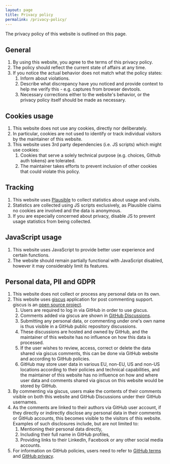 ```yaml
---
layout: page
title: Privacy policy
permalink: /privacy-policy/
---
```


The privacy policy of this website is outlined on this page.

## General

1. By using this website, you agree to the terms of this privacy policy.
2. The policy should reflect the current state of affairs at any time.
3. If you notice the actual behavior does not match what the policy states: 
   1. Inform about violations. 
   2. Describe what discrepancy have you noticed and provide context to help me verify this - e.g. captures from browser devtools.
   3. Necessary corrections either to the website's behavior, or the privacy policy itself should be made as necessary.

## Cookies usage

1. This website does not use any cookies, directly nor deliberately.
2. In particular, cookies are not used to identify or track individual visitors by the maintainer of this website.
3. This website uses 3rd party dependencies (i.e. JS scripts) which might use cookies:
   1. Cookies that serve a solely technical purpose (e.g. choices, Github auth tokens) are tolerated.
   2. The maintainer takes efforts to prevent inclusion of other cookies that could violate this policy.

## Tracking

1. This website uses [Plausible](https://plausible.io/) to collect statistics about usage and visits.
2. Statistics are collected using JS scripts exclusively, as Plausible claims no cookies are involved and the data is anonymous.
3. If you are especially concerned about privacy, disable JS to prevent usage statistics from being collected.

## JavaScript usage

1. This website uses JavaScript to provide better user experience and certain functions.
2. The website should remain partially functional with JavaScript disabled, however it may considerably limit its features.

## Personal data, PII and GDPR

1. This website does not collect or process any personal data on its own.
2. This website uses [giscus](https://giscus.app/) application for post commenting support. giscus is an [open source project](https://github.com/giscus/giscus).
   1. Users are required to log in via GitHub in order to use giscus.
   2. Comments added via giscus are shown in [GitHub Discussions](https://github.com/superdurszlak/superdurszlak.github.io/discussions).
   3. Submitting any personal data, or commenting under one's own name is thus visible in a GitHub public repository discussions.
   4. These discussions are hosted and owned by GitHub, and the maintainer of this website has no influence on how this data is processed.
   5. If the user wishes to review, access, correct or delete the data shared via giscus comments, this can be done via GitHub website and according to GitHub policies.
   6. GitHub may store user data in various EU, non-EU, US and non-US locations according to their policies and technical capabilities, and the maintainer of this website has no influence on how and where user data and comments shared via giscus on this website would be stored by GitHub.
3. By commenting via giscus, users make the contents of their comments visible on both this website and GitHub Discussions under their GitHub usernames.
4. As the comments are linked to their authors via GitHub user account, if they directly or indirectly disclose any personal data in their comments or GitHub accounts, this becomes visible to the visitors of this website. Examples of such disclosures include, but are not limited to:
   1. Mentioning their personal data directly,
   2. Including their full name in GitHub profiles,
   3. Providing links to their LinkedIn, Facebook or any other social media accounts.
5. For information on GitHub policies, users need to refer to [GitHub terms](https://docs.github.com/en/site-policy/github-terms/github-terms-of-service) and [GitHub privacy](https://docs.github.com/en/site-policy/privacy-policies/github-general-privacy-statement).

